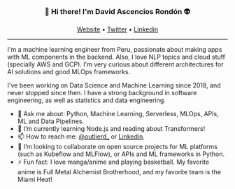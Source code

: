 
<h3 align="center">👋 Hi there! I'm David Ascencios Rondón 👽</h3>
<p align="center">
  <a href="https://davichoar.github.io/outlierd/">Website</a> •
  <a href="https://twitter.com/outlierd_">Twitter</a> •
  <a href="https://www.linkedin.com/in/dascencr/_">Linkedin</a>
</p>

---
 I'm a machine learning engineer from Peru, passionate about making apps with ML components in the backend. Also, I love NLP topics and cloud stuff (specially AWS and GCP). I'm very curious about different architectures for AI solutions and good MLOps frameworks.

I've been working on Data Science and Machine Learning since 2018, and never stopped since then. I have a strong background in software engineering, as well as statistics and data engineering.


- 💬 Ask me about: Python, Machine Learning, Serverless, MLOps, APIs, ML and Data Pipelines.
- 🌱 I’m currently learning Node.js and reading about Transformers!
- 📫 How to reach me: [@outlierd_](https://twitter.com/outlierd_) or [Linkedin](https://www.linkedin.com/in/dascencr/_).
- 👯 I’m looking to collaborate on open source projects for ML platforms (such as Kubeflow and MLFlow), or APIs and ML frameworks in Python.
- ⚡ Fun fact: I love manga/anime and playing basketball. My favorite anime is Full Metal Alchemist Brotherhood, and my favorite team is the Miami Heat!
